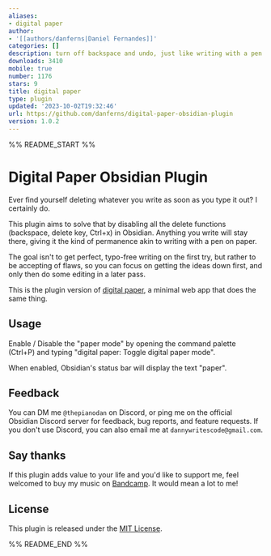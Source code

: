 ```yaml
---
aliases:
- digital paper
author:
- '[[authors/danferns|Daniel Fernandes]]'
categories: []
description: turn off backspace and undo, just like writing with a pen on real paper.
downloads: 3410
mobile: true
number: 1176
stars: 9
title: digital paper
type: plugin
updated: '2023-10-02T19:32:46'
url: https://github.com/danferns/digital-paper-obsidian-plugin
version: 1.0.2
---
```


%% README_START %%

# Digital Paper Obsidian Plugin

Ever find yourself deleting whatever you write as soon as you type it out? I certainly do.

This plugin aims to solve that by disabling all the delete functions (backspace, delete key, Ctrl+x) in Obsidian. Anything you write will stay there, giving it the kind of permanence akin to writing with a pen on paper.

The goal isn't to get perfect, typo-free writing on the first try, but rather to be accepting of flaws, so you can focus on getting the ideas down first, and only then do some editing in a later pass.

This is the plugin version of [digital paper](https://github.com/danferns/digital-paper), a minimal web app that does the same thing.

## Usage

Enable / Disable the "paper mode" by opening the command palette (Ctrl+P) and typing "digital paper: Toggle digital paper mode". 

When enabled, Obsidian's status bar will display the text "paper". 

## Feedback

You can DM me `@thepianodan` on Discord, or ping me on the official Obsidian Discord server for feedback, bug reports, and feature requests. If you don't use Discord, you can also email me at `dannywritescode@gmail.com`. 

## Say thanks

If this plugin adds value to your life and you'd like to support me, feel welcomed to buy my music on [Bandcamp](https://twinklingkites.bandcamp.com/). It would mean a lot to me!

## License

This plugin is released under the [MIT License](LICENSE.md).


%% README_END %%